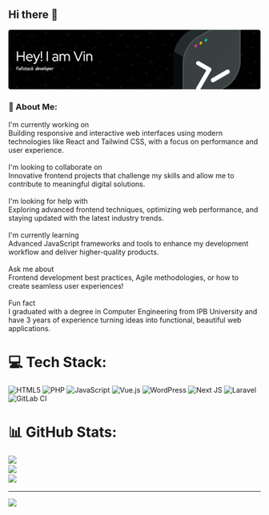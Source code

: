 ## Hi there 👋

<!--
**Alvino619/Alvino619** is a ✨ _special_ ✨ repository because its `README.md` (this file) appears on your GitHub profile.

Here are some ideas to get you started:

- 🔭 I’m currently working on ...
- 🌱 I’m currently learning ...
- 👯 I’m looking to collaborate on ...
- 🤔 I’m looking for help with ...
- 💬 Ask me about ...
- 📫 How to reach me: ...
- 😄 Pronouns: ...
- ⚡ Fun fact: ...
-->
![vin](image/github-header-image.png)

### 💫 About Me:
I'm currently working on<br>Building responsive and interactive web interfaces using modern technologies like React and Tailwind CSS, with a focus on performance and user experience.<br><br>I'm looking to collaborate on<br>Innovative frontend projects that challenge my skills and allow me to contribute to meaningful digital solutions.<br><br>I'm looking for help with<br>Exploring advanced frontend techniques, optimizing web performance, and staying updated with the latest industry trends.<br><br>I'm currently learning<br>Advanced JavaScript frameworks and tools to enhance my development workflow and deliver higher-quality products.<br><br>Ask me about<br>Frontend development best practices, Agile methodologies, or how to create seamless user experiences!<br><br>Fun fact<br>I graduated with a degree in Computer Engineering from IPB University and have 3 years of experience turning ideas into functional, beautiful web applications.


# 💻 Tech Stack:
![HTML5](https://img.shields.io/badge/html5-%23E34F26.svg?style=for-the-badge&logo=html5&logoColor=white) ![PHP](https://img.shields.io/badge/php-%23777BB4.svg?style=for-the-badge&logo=php&logoColor=white) ![JavaScript](https://img.shields.io/badge/javascript-%23323330.svg?style=for-the-badge&logo=javascript&logoColor=%23F7DF1E) ![Vue.js](https://img.shields.io/badge/vue.js-%2335495e.svg?style=for-the-badge&logo=vuedotjs&logoColor=%234FC08D) ![WordPress](https://img.shields.io/badge/WordPress-%23117AC9.svg?style=for-the-badge&logo=WordPress&logoColor=white) ![Next JS](https://img.shields.io/badge/Next-black?style=for-the-badge&logo=next.js&logoColor=white) ![Laravel](https://img.shields.io/badge/laravel-%23FF2D20.svg?style=for-the-badge&logo=laravel&logoColor=white) ![GitLab CI](https://img.shields.io/badge/gitlab%20CI-%23181717.svg?style=for-the-badge&logo=gitlab&logoColor=white)
# 📊 GitHub Stats:
![](https://github-readme-stats.vercel.app/api?username=alvino619&theme=dark&hide_border=false&include_all_commits=false&count_private=false)<br/>
![](https://nirzak-streak-stats.vercel.app/?user=alvino619&theme=dark&hide_border=false)<br/>
![](https://github-readme-stats.vercel.app/api/top-langs/?username=alvino619&theme=dark&hide_border=false&include_all_commits=false&count_private=false&layout=compact)

---
[![](https://visitcount.itsvg.in/api?id=alvino619&icon=0&color=0)](https://visitcount.itsvg.in)

<!-- Proudly created with GPRM ( https://gprm.itsvg.in ) -->